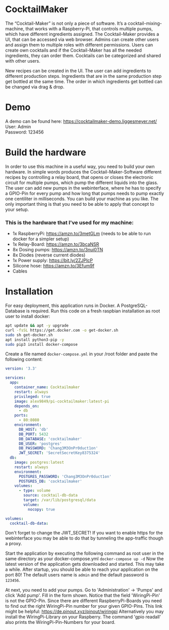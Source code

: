# CocktailMaker

The “Cocktail-Maker” is not only a piece of software. 
It’s a cocktail-mixing-machine, that works with a Raspberry-Pi, 
that controls multiple pumps, which have different ingredients assigned. 
The Cocktail-Maker provides a UI, that can be accessed via web browser. 
Admins can create other users and assign them to multiple roles with 
different permissions. Users can create own cocktails and if the 
Cocktail-Maker has all the needed ingredients, they can order them. 
Cocktails can be categorized and shared with other users.

New recipes can be created in the UI. The user can add ingredients to 
different production steps. Ingredients that are in the same 
production step get bottled at the same time. 
The order in which ingredients get bottled can be changed via drag & 
drop.

# Demo
A demo can be found here: https://cocktailmaker-demo.liggesmeyer.net/
User: Admin  
Password: 123456  

# Build the hardware

In order to use this machine in a useful way, you need to build your own hardware.
In simple words produces the Cocktail-Maker-Software different recipes by 
controlling a relay board, that opens or closes the electronic circuit 
for multiple pumps, which pump the different liquids into the glass.
The user can add new pumps in the webinterface, where he has to specify a GPIO-Pin
for every pump and how long that pumps needs to pump exactly one centiliter in 
milliseconds. You can build your machine as you like. The only important thing
is that you need to be able to apply that concept to your setup.

### This is the hardware that I've used for my machine:
 * 1x RaspberryPi: https://amzn.to/3metGLm (needs to be able to run docker for a simpler setup)
 * 1x Relay-Board: https://amzn.to/3bcaNSR
 * 8x Dosing pumps: https://amzn.to/3nui0TN
 * 8x Diodes (reverse current diodes)
 * 1x Power supply: https://bit.ly/2ZJPIcP
 * Silicone hose: https://amzn.to/3Efum9f
 * Cables

# Installation

For easy deployment, this application runs in Docker.
A PostgreSQL-Database is required.
Run this code on a fresh raspbian installation as root user to install docker:
````bash
apt update && apt -y upgrade
curl -fsSL https://get.docker.com -o get-docker.sh
sudo sh get-docker.sh
apt install python3-pip -y
sudo pip3 install docker-compose
````

Create a file named `docker-compose.yml` in your /root folder and paste the following content:
````yaml
version: '3.3'

services:
  app:
    container_name: Cocktailmaker
    restart: always
    privileged: true
    image: alex9849/pi-cocktailmaker:latest-pi
    depends_on:
      - db
    ports:
      - 80:8080
    environment:
      DB_HOST: 'db'
      DB_PORT: 5432
      DB_DATABASE: 'cocktailmaker'
      DB_USER: 'postgres'
      DB_PASSWORD: 'Chang3M3OnPr0duct1on'
      JWT_SECRET: 'SecretSecretKey8375324'
  db:
    image: postgres:latest
    restart: always
    environment:
      POSTGRES_PASSWORD: 'Chang3M3OnPr0duct1on'
      POSTGRES_DB: 'cocktailmaker'
    volumes:
      - type: volume
        source: cocktail-db-data
        target: /var/lib/postgresql/data
        volume:
          nocopy: true

volumes:
  cocktail-db-data:
````
Don't forget to change the JWT_SECRET! If you want to enable https for the 
webinterface you may be able to do that by tunneling the app-traffic 
though a proxy.

Start the application by executing the following command as root user in the same
directory as your docker-compose.yml
``docker-compose up -d``
Now the latest version of the application gets downloaded and started. This may take a while.
After startup, you should be able to reach your application on the port 80!
The default users name is `admin` and the default password is ``123456``.

At next, you need to add your pumps. Go to 'Administration' -> 'Pumps' 
and click 'Add pump'. Fill in the form shown. Notice
that the field 'WiringPi-Pin' is not the GPIO-Pin. 
Since there are different RaspberryPi-Boards you need 
to find out the right WiringPi-Pin number for your 
given GPIO-Pins. This link might be helpful: https://de.pinout.xyz/pinout/wiringpi
Alternatively you may install the WiringPi-Library on your Raspberry.
The command 'gpio readall' also prints the WiringPi-Pin-Numbers for your board.
